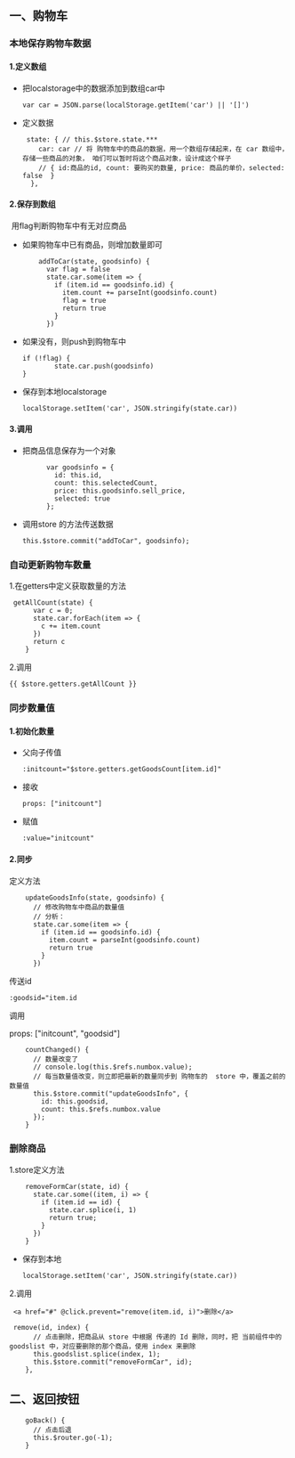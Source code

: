 ## 一、购物车

### 本地保存购物车数据

#### 1.定义数组

- 把localstorage中的数据添加到数组car中

  ```
  var car = JSON.parse(localStorage.getItem('car') || '[]')
  ```

- 定义数据

  ```
   state: { // this.$store.state.***
      car: car // 将 购物车中的商品的数据，用一个数组存储起来，在 car 数组中，存储一些商品的对象， 咱们可以暂时将这个商品对象，设计成这个样子   
      // { id:商品的id, count: 要购买的数量, price: 商品的单价，selected: false  }
    },
  ```

  

#### 2.保存到数组

​	用flag判断购物车中有无对应商品

- 如果购物车中已有商品，则增加数量即可

  ```
      addToCar(state, goodsinfo) {
        var flag = false
        state.car.some(item => {
          if (item.id == goodsinfo.id) {
            item.count += parseInt(goodsinfo.count)
            flag = true
            return true
          }
        })
  ```

- 如果没有，则push到购物车中

  ```
  if (!flag) {
          state.car.push(goodsinfo)
  }
  ```

- 保存到本地localstorage

  ```
  localStorage.setItem('car', JSON.stringify(state.car))
  ```

  

#### 3.调用

- 把商品信息保存为一个对象

  ```
        var goodsinfo = {
          id: this.id,
          count: this.selectedCount,
          price: this.goodsinfo.sell_price,
          selected: true
        };
  ```

- 调用store 的方法传送数据

  ```
  this.$store.commit("addToCar", goodsinfo);
  ```

  

### 自动更新购物车数量

1.在getters中定义获取数量的方法

```
 getAllCount(state) {
      var c = 0;
      state.car.forEach(item => {
        c += item.count
      })
      return c
    }
```

2.调用

```
{{ $store.getters.getAllCount }}
```



### 同步数量值

#### 1.初始化数量

- 父向子传值

  ```
  :initcount="$store.getters.getGoodsCount[item.id]"
  ```

- 接收

  ```
  props: ["initcount"]
  ```

- 赋值

  ```
  :value="initcount"
  ```

  

#### 2.同步

定义方法

```
    updateGoodsInfo(state, goodsinfo) {
      // 修改购物车中商品的数量值
      // 分析： 
      state.car.some(item => {
        if (item.id == goodsinfo.id) {
          item.count = parseInt(goodsinfo.count)
          return true
        }
      })
```

传送id

`:goodsid="item.id`

调用

  props: ["initcount", "goodsid"] 

```
    countChanged() {
      // 数量改变了
      // console.log(this.$refs.numbox.value);
      // 每当数量值改变，则立即把最新的数量同步到 购物车的  store 中，覆盖之前的数量值
      this.$store.commit("updateGoodsInfo", {
        id: this.goodsid,
        count: this.$refs.numbox.value
      });
    }
```



### 删除商品

1.store定义方法

```
    removeFormCar(state, id) {
      state.car.some((item, i) => {
        if (item.id == id) {
          state.car.splice(i, 1)
          return true;
        }
      })
    }
```

- 保存到本地

  ```
  localStorage.setItem('car', JSON.stringify(state.car))
  ```

  

2.调用

```
 <a href="#" @click.prevent="remove(item.id, i)">删除</a>
```

```
 remove(id, index) {
      // 点击删除，把商品从 store 中根据 传递的 Id 删除，同时，把 当前组件中的 goodslist 中，对应要删除的那个商品，使用 index 来删除
      this.goodslist.splice(index, 1);
      this.$store.commit("removeFormCar", id);
    },
```



## 二、返回按钮

```
    goBack() {
      // 点击后退
      this.$router.go(-1);
    }
```

